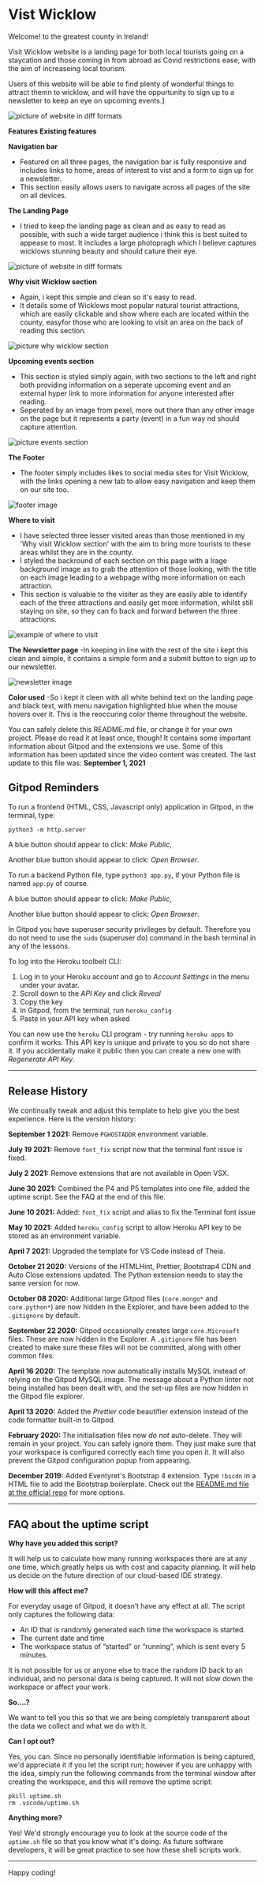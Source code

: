 <h1>Vist Wicklow</h1>

Welcome! to the greatest county in Ireland!

Visit Wicklow website is a landing page for both local tourists going on a staycation and those coming in from abroad as Covid restrictions ease, with the aim of increaseing local tourism.

Users of this website will be able to find plenty of wonderful things to attract themn to wicklow, and will have the oppurtunity to sign up to a newsletter to keep an eye on upcoming events.]

![picture of website in diff formats](assets/images/screenshot.png)

**Features**
**Existing features**

**Navigation bar**
- Featured on all three pages, the navigation bar is fully responsive and includes links to home, areas of interest to vist and a form to sign up for a newsletter.
- This section easily allows users to navigate across all pages of the site on all devices.



**The Landing Page**
- I tried to keep the landing page as clean and as easy to read as possible, with such a wide target audience i think this is best suited to appease to most. It includes a large photopragh which I believe captures wicklows stunning beauty and should cature their eye.

![picture of website in diff formats](assets/images/landing-page.png)

**Why visit Wicklow section**
- Again, i kept this simple and clean so it's easy to read.
- It details some of Wicklows most popular natural tourist attractions, which are easily clickable and show where each are located within the county, easyfor those who are looking to visit an area on the back of reading this section.

![picture why wicklow section](assets/images/whywick.png)

**Upcoming events section**
- This section is styled simply again, with two sections to the left and right both providing information on a seperate upcoming event and an external hyper link to more information for anyone interested after reading.
- Seperated by an image from pexel, more out there than any other image on the page but it represents a party (event) in a fun way nd should capture attention.

![picture events section](assets/images/events.png)

**The Footer**
- The footer simply includes likes to social media sites for Visit Wicklow, with the links opening a new tab to allow easy navigation and keep them on our site too.

![footer image](assets/images/footer.png)

**Where to visit**
- I have selected three lesser visited areas than those mentioned in my 'Why visit Wicklow section' with the aim to bring more tourists to these areas whilst they are in the county.
- I styled the backround of each section on this page with a lrage background image as to grab the attention of those looking, with the title on each image leading to a webpage withg more information on each attraction.
- This section is valuable to the visiter as they are easily able to identify each of the three attractions and easily get more information, whilst still staying on site, so they can fo back and forward between the three attractions.

![example of where to visit](assets/images/where1.png)


**The Newsletter page**
-In keeping in line with the rest of the site i kept this clean and simple, it contains a simple form and a submit button to sign up to our newsletter.

![newsletter image](assets/images/newsletter.png)

**Color used**
-So i kept it cleen with all white behind text on the landing page and black text, with menu navigation highlighted blue when the mouse hovers over it. This is the reoccuring color theme throughout the website.


You can safely delete this README.md file, or change it for your own project. Please do read it at least once, though! It contains some important information about Gitpod and the extensions we use. Some of this information has been updated since the video content was created. The last update to this file was: **September 1, 2021**

## Gitpod Reminders

To run a frontend (HTML, CSS, Javascript only) application in Gitpod, in the terminal, type:

`python3 -m http.server`

A blue button should appear to click: _Make Public_,

Another blue button should appear to click: _Open Browser_.

To run a backend Python file, type `python3 app.py`, if your Python file is named `app.py` of course.

A blue button should appear to click: _Make Public_,

Another blue button should appear to click: _Open Browser_.

In Gitpod you have superuser security privileges by default. Therefore you do not need to use the `sudo` (superuser do) command in the bash terminal in any of the lessons.

To log into the Heroku toolbelt CLI:

1. Log in to your Heroku account and go to *Account Settings* in the menu under your avatar.
2. Scroll down to the *API Key* and click *Reveal*
3. Copy the key
4. In Gitpod, from the terminal, run `heroku_config`
5. Paste in your API key when asked

You can now use the `heroku` CLI program - try running `heroku apps` to confirm it works. This API key is unique and private to you so do not share it. If you accidentally make it public then you can create a new one with _Regenerate API Key_.

------

## Release History

We continually tweak and adjust this template to help give you the best experience. Here is the version history:

**September 1 2021:** Remove `PGHOSTADDR` environment variable.

**July 19 2021:** Remove `font_fix` script now that the terminal font issue is fixed.

**July 2 2021:** Remove extensions that are not available in Open VSX.

**June 30 2021:** Combined the P4 and P5 templates into one file, added the uptime script. See the FAQ at the end of this file.

**June 10 2021:** Added: `font_fix` script and alias to fix the Terminal font issue

**May 10 2021:** Added `heroku_config` script to allow Heroku API key to be stored as an environment variable.

**April 7 2021:** Upgraded the template for VS Code instead of Theia.

**October 21 2020:** Versions of the HTMLHint, Prettier, Bootstrap4 CDN and Auto Close extensions updated. The Python extension needs to stay the same version for now.

**October 08 2020:** Additional large Gitpod files (`core.mongo*` and `core.python*`) are now hidden in the Explorer, and have been added to the `.gitignore` by default.

**September 22 2020:** Gitpod occasionally creates large `core.Microsoft` files. These are now hidden in the Explorer. A `.gitignore` file has been created to make sure these files will not be committed, along with other common files.

**April 16 2020:** The template now automatically installs MySQL instead of relying on the Gitpod MySQL image. The message about a Python linter not being installed has been dealt with, and the set-up files are now hidden in the Gitpod file explorer.

**April 13 2020:** Added the _Prettier_ code beautifier extension instead of the code formatter built-in to Gitpod.

**February 2020:** The initialisation files now _do not_ auto-delete. They will remain in your project. You can safely ignore them. They just make sure that your workspace is configured correctly each time you open it. It will also prevent the Gitpod configuration popup from appearing.

**December 2019:** Added Eventyret's Bootstrap 4 extension. Type `!bscdn` in a HTML file to add the Bootstrap boilerplate. Check out the <a href="https://github.com/Eventyret/vscode-bcdn" target="_blank">README.md file at the official repo</a> for more options.

------

## FAQ about the uptime script

**Why have you added this script?**

It will help us to calculate how many running workspaces there are at any one time, which greatly helps us with cost and capacity planning. It will help us decide on the future direction of our cloud-based IDE strategy.

**How will this affect me?**

For everyday usage of Gitpod, it doesn’t have any effect at all. The script only captures the following data:

- An ID that is randomly generated each time the workspace is started.
- The current date and time
- The workspace status of “started” or “running”, which is sent every 5 minutes.

It is not possible for us or anyone else to trace the random ID back to an individual, and no personal data is being captured. It will not slow down the workspace or affect your work.

**So….?**

We want to tell you this so that we are being completely transparent about the data we collect and what we do with it.

**Can I opt out?**

Yes, you can. Since no personally identifiable information is being captured, we'd appreciate it if you let the script run; however if you are unhappy with the idea, simply run the following commands from the terminal window after creating the workspace, and this will remove the uptime script:

```
pkill uptime.sh
rm .vscode/uptime.sh
```

**Anything more?**

Yes! We'd strongly encourage you to look at the source code of the `uptime.sh` file so that you know what it's doing. As future software developers, it will be great practice to see how these shell scripts work.

---

Happy coding!
